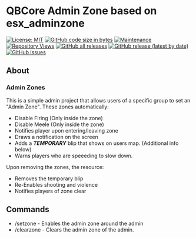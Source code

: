 # QBCore Admin Zone based on esx_adminzone
[![License: MIT](https://img.shields.io/badge/License-MIT-yellow.svg)](https://opensource.org/licenses/MIT)
[![GitHub code size in bytes](https://img.shields.io/github/languages/code-size/nick-perry14/esx_adminzone)](#)
[![Maintenance](https://img.shields.io/maintenance/yes/2021)](#)
[![Repository Views](https://komarev.com/ghpvc/?username=nick-perry14-esx-admin-zone&label=Repository+Hits&style=flat&color=brightgreen)](#)
[![GitHub all releases](https://img.shields.io/github/downloads/nick-perry14/esx_adminzone/total)](https://github.com/nick-perry14/esx_adminzone/releases)
[![GitHub release (latest by date)](https://img.shields.io/github/v/release/nick-perry14/esx_adminzone)](https://github.com/nick-perry14/esx_adminzone/releases/latest)
[![GitHub issues](https://img.shields.io/github/issues/nick-perry14/esx_adminzone)](https://github.com/nick-perry14/esx_adminzone/issues)

## About
### Admin Zones
This is a simple admin project that allows users of a specific group to set an "Admin Zone".  These zones automatically:
- Disable Firing (Only inside the zone)
- Disable Meele (Only inside the zone)
- Notifies player upon entering/leaving zone
- Draws a notification on the screen
- Adds a ***TEMPORARY*** blip that shows on users map.  (Additional info below)
- Warns players who are speeeding to slow down.

Upon removing the zones, the resource:
- Removes the temporary blip
- Re-Enables shooting and violence
- Notifies players of zone clear

## Commands
- /setzone - Enables the admin zone around the admin
- /clearzone - Clears the admin zone of the admin.
